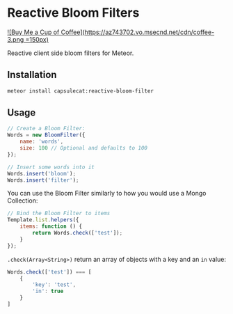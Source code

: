 # Reactive Bloom Filters

[![Buy Me a Cup of Coffee](https://az743702.vo.msecnd.net/cdn/coffee-3.png =150px)](https://ko-fi.com?i=1056JIZ4CXX0X)

Reactive client side bloom filters for Meteor.

## Installation

```sh
meteor install capsulecat:reactive-bloom-filter
```

## Usage

```js
// Create a Bloom Filter:
Words = new BloomFilter({
    name: 'words',
    size: 100 // Optional and defaults to 100
});

// Insert some words into it
Words.insert('bloom');
Words.insert('filter');
```

You can use the Bloom Filter similarly to how you would use a Mongo Collection:

```js
// Bind the Bloom Filter to items
Template.list.helpers({
    items: function () {
        return Words.check(['test']);
    }
});
```

`.check(Array<String>)` return an array of objects with a key and an `in` value:

```js
Words.check(['test']) === [
    {
        'key': 'test',
        'in': true
    }
]
```
